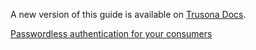 A new version of this guide is available on [Trusona Docs](https://docs.trusona.com).

[Passwordless authentication for your consumers](https://docs.trusona.com/sdks/passwordless-authentication-for-consumers/)
